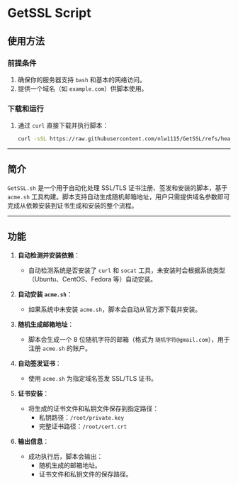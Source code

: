 # GetSSL Script

## 使用方法

### 前提条件
1. 确保你的服务器支持 `bash` 和基本的网络访问。
2. 提供一个域名（如 `example.com`）供脚本使用。

### 下载和运行

1. 通过 `curl` 直接下载并执行脚本：
   ```bash
   curl -sSL https://raw.githubusercontent.com/nlw1115/GetSSL/refs/heads/main/GetSSL.sh | bash -s yourdomain.com
   ```

---

## 简介

`GetSSL.sh` 是一个用于自动化处理 SSL/TLS 证书注册、签发和安装的脚本，基于 `acme.sh` 工具构建。脚本支持自动生成随机邮箱地址，用户只需提供域名参数即可完成从依赖安装到证书生成和安装的整个流程。

---

## 功能

1. **自动检测并安装依赖**：
   - 自动检测系统是否安装了 `curl` 和 `socat` 工具，未安装时会根据系统类型（Ubuntu、CentOS、Fedora 等）自动安装。

2. **自动安装 `acme.sh`**：
   - 如果系统中未安装 `acme.sh`，脚本会自动从官方源下载并安装。

3. **随机生成邮箱地址**：
   - 脚本会生成一个 8 位随机字符的邮箱（格式为 `随机字符@gmail.com`），用于注册 `acme.sh` 的账户。

4. **自动签发证书**：
   - 使用 `acme.sh` 为指定域名签发 SSL/TLS 证书。

5. **证书安装**：
   - 将生成的证书文件和私钥文件保存到指定路径：
     - 私钥路径：`/root/private.key`
     - 完整证书路径：`/root/cert.crt`

6. **输出信息**：
   - 成功执行后，脚本会输出：
     - 随机生成的邮箱地址。
     - 证书文件和私钥文件的保存路径。 
